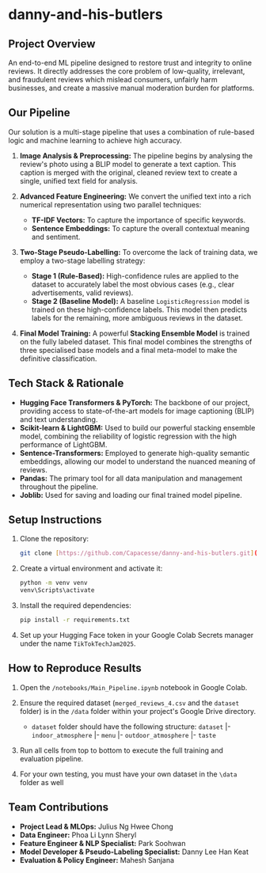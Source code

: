 # danny-and-his-butlers

## Project Overview

An end-to-end ML pipeline designed to restore trust and integrity to online reviews. It directly addresses the core problem of low-quality, irrelevant, and fraudulent reviews which mislead consumers, unfairly harm businesses, and create a massive manual moderation burden for platforms.

## Our Pipeline
Our solution is a multi-stage pipeline that uses a combination of rule-based logic and machine learning to achieve high accuracy.

1.  **Image Analysis & Preprocessing:** The pipeline begins by analysing the review's photo using a BLIP model to generate a text caption. This caption is merged with the original, cleaned review text to create a single, unified text field for analysis.

2.  **Advanced Feature Engineering:** We convert the unified text into a rich numerical representation using two parallel techniques:
    * **TF-IDF Vectors:** To capture the importance of specific keywords.
    * **Sentence Embeddings:** To capture the overall contextual meaning and sentiment.

3.  **Two-Stage Pseudo-Labelling:** To overcome the lack of training data, we employ a two-stage labelling strategy:
    * **Stage 1 (Rule-Based):** High-confidence rules are applied to the dataset to accurately label the most obvious cases (e.g., clear advertisements, valid reviews).
    * **Stage 2 (Baseline Model):** A baseline `LogisticRegression` model is trained on these high-confidence labels. This model then predicts labels for the remaining, more ambiguous reviews in the dataset.

4.  **Final Model Training:** A powerful **Stacking Ensemble Model** is trained on the fully labeled dataset. This final model combines the strengths of three specialised base models and a final meta-model to make the definitive classification.

## Tech Stack & Rationale
-   **Hugging Face Transformers & PyTorch:** The backbone of our project, providing access to state-of-the-art models for image captioning (BLIP) and text understanding.
-   **Scikit-learn & LightGBM:** Used to build our powerful stacking ensemble model, combining the reliability of logistic regression with the high performance of LightGBM.
-   **Sentence-Transformers:** Employed to generate high-quality semantic embeddings, allowing our model to understand the nuanced meaning of reviews.
-   **Pandas:** The primary tool for all data manipulation and management throughout the pipeline.
-   **Joblib:** Used for saving and loading our final trained model pipeline.

## Setup Instructions
1. Clone the repository:
   ```bash
   git clone [https://github.com/Capacesse/danny-and-his-butlers.git](https://github.com/Capacesse/danny-and-his-butlers.git)
   ```
2. Create a virtual environment and activate it:
   ```bash
   python -m venv venv
   venv\Scripts\activate
   ```
3. Install the required dependencies:
   ```bash
   pip install -r requirements.txt
   ```
4. Set up your Hugging Face token in your Google Colab Secrets manager under the name `TikTokTechJam2025`.

## How to Reproduce Results
1. Open the `/notebooks/Main_Pipeline.ipynb` notebook in Google Colab.
2. Ensure the required dataset (`merged_reviews_4.csv` and the `dataset` folder) is in the `/data` folder within your project's Google Drive directory.
   - `dataset` folder should have the following structure:
`dataset`
|- `indoor_atmosphere`
|- `menu`
|- `outdoor_atmosphere`
|- `taste`
   
3. Run all cells from top to bottom to execute the full training and evaluation pipeline.
4. For your own testing, you must have your own dataset in the `\data` folder as well

## Team Contributions
- **Project Lead & MLOps:** Julius Ng Hwee Chong
- **Data Engineer:** Phoa Li Lynn Sheryl
- **Feature Engineer & NLP Specialist:** Park Soohwan
- **Model Developer & Pseudo-Labeling Specialist:** Danny Lee Han Keat
- **Evaluation & Policy Engineer:** Mahesh Sanjana
